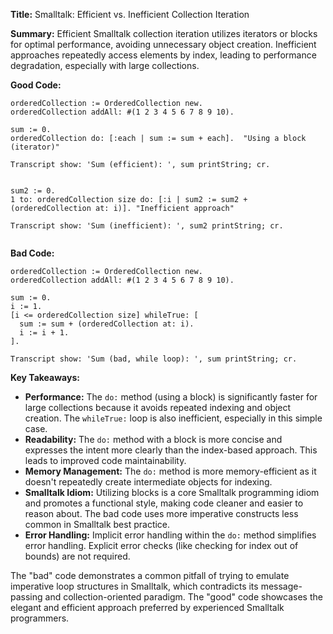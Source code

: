 **Title:** Smalltalk: Efficient vs. Inefficient Collection Iteration

**Summary:**  Efficient Smalltalk collection iteration utilizes iterators or blocks for optimal performance, avoiding unnecessary object creation. Inefficient approaches repeatedly access elements by index, leading to performance degradation, especially with large collections.

**Good Code:**

```smalltalk
orderedCollection := OrderedCollection new.
orderedCollection addAll: #(1 2 3 4 5 6 7 8 9 10).

sum := 0.
orderedCollection do: [:each | sum := sum + each].  "Using a block (iterator)"

Transcript show: 'Sum (efficient): ', sum printString; cr.


sum2 := 0.
1 to: orderedCollection size do: [:i | sum2 := sum2 + (orderedCollection at: i)]. "Inefficient approach"

Transcript show: 'Sum (inefficient): ', sum2 printString; cr.


```

**Bad Code:**

```smalltalk
orderedCollection := OrderedCollection new.
orderedCollection addAll: #(1 2 3 4 5 6 7 8 9 10).

sum := 0.
i := 1.
[i <= orderedCollection size] whileTrue: [
  sum := sum + (orderedCollection at: i).
  i := i + 1.
].

Transcript show: 'Sum (bad, while loop): ', sum printString; cr.

```

**Key Takeaways:**

* **Performance:** The `do:` method (using a block) is significantly faster for large collections because it avoids repeated indexing and object creation.  The `whileTrue:` loop is also inefficient, especially in this simple case.
* **Readability:** The `do:` method with a block is more concise and expresses the intent more clearly than the index-based approach.  This leads to improved code maintainability.
* **Memory Management:**  The `do:` method is more memory-efficient as it doesn't repeatedly create intermediate objects for indexing.
* **Smalltalk Idiom:** Utilizing blocks is a core Smalltalk programming idiom and promotes a functional style, making code cleaner and easier to reason about.  The bad code uses more imperative constructs less common in Smalltalk best practice.
* **Error Handling:** Implicit error handling within the `do:` method simplifies error handling.  Explicit error checks (like checking for index out of bounds) are not required.


The "bad" code demonstrates a common pitfall of trying to emulate imperative loop structures in Smalltalk, which contradicts its message-passing and collection-oriented paradigm. The "good" code showcases the elegant and efficient approach preferred by experienced Smalltalk programmers.
